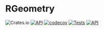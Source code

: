 # RGeometry

![Crates.io](https://img.shields.io/crates/v/rgeometry)
[![API](https://docs.rs/rgeometry/badge.svg)](https://docs.rs/rgeometry)
[![codecov](https://codecov.io/gh/rgeometry/rgeometry/branch/main/graph/badge.svg?token=A0EFH689BR)](https://codecov.io/gh/rgeometry/rgeometry)
[![Tests](https://github.com/rgeometry/rgeometry/actions/workflows/ci.yml/badge.svg)](https://github.com/rgeometry/rgeometry/actions/workflows/ci.yml)
[![API](https://img.shields.io/badge/docs-head-informational.svg)](https://rgeometry.org/rgeometry/rgeometry/)
